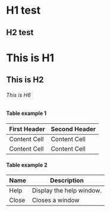 H1 test
=======

H2 test
-------

# This is H1

## This is H2

###### This is H6


#### Table example 1

| First Header  | Second Header |
| ------------- | ------------- |
| Content Cell  | Content Cell  |
| Content Cell  | Content Cell  |


#### Table example 2

| Name | Description          |
| ------------- | ----------- |
| Help      | Display the help window.|
| Close     | Closes a window     |